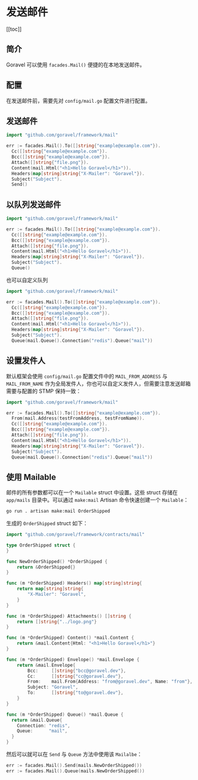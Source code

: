 # 发送邮件

[[toc]]

## 简介

Goravel 可以使用 `facades.Mail()` 便捷的在本地发送邮件。

## 配置

在发送邮件前，需要先对 `config/mail.go` 配置文件进行配置。

## 发送邮件

```go
import "github.com/goravel/framework/mail"

err := facades.Mail().To([]string{"example@example.com"}).
  Cc([]string{"example@example.com"}).
  Bcc([]string{"example@example.com"}).
  Attach([]string{"file.png"}).
  Content(mail.Html("<h1>Hello Goravel</h1>")).
  Headers(map[string]string{"X-Mailer": "Goravel"}).
  Subject("Subject").
  Send()
```

## 以队列发送邮件

```go
import "github.com/goravel/framework/mail"

err := facades.Mail().To([]string{"example@example.com"}).
  Cc([]string{"example@example.com"}).
  Bcc([]string{"example@example.com"}).
  Attach([]string{"file.png"}).
  Content(mail.Html("<h1>Hello Goravel</h1>")).
  Headers(map[string]string{"X-Mailer": "Goravel"}).
  Subject("Subject").
  Queue()
```

也可以自定义队列

```go
import "github.com/goravel/framework/mail"

err := facades.Mail().To([]string{"example@example.com"}).
  Cc([]string{"example@example.com"}).
  Bcc([]string{"example@example.com"}).
  Attach([]string{"file.png"}).
  Content(mail.Html("<h1>Hello Goravel</h1>")).
  Headers(map[string]string{"X-Mailer": "Goravel"}).
  Subject("Subject").
  Queue(mail.Queue().Connection("redis").Queue("mail"))
```

## 设置发件人

默认框架会使用 `config/mail.go` 配置文件中的 `MAIL_FROM_ADDRESS` 与 `MAIL_FROM_NAME` 作为全局发件人，你也可以自定义发件人，但需要注意发送邮箱需要与配置的 STMP 保持一致：

```go
import "github.com/goravel/framework/mail"

err := facades.Mail().To([]string{"example@example.com"}).
  From(mail.Address(testFromAddress, testFromName)).
  Cc([]string{"example@example.com"}).
  Bcc([]string{"example@example.com"}).
  Attach([]string{"file.png"}).
  Content(mail.Html("<h1>Hello Goravel</h1>")).
  Headers(map[string]string{"X-Mailer": "Goravel"}).
  Subject("Subject").
  Queue(mail.Queue().Connection("redis").Queue("mail"))
```

## 使用 Mailable

邮件的所有参数都可以在一个 `Mailable` struct 中设置。这些 struct 存储在 `app/mails` 目录中。可以通过 `make:mail` Artisan 命令快速创建一个 `Mailable`：

```bash
go run . artisan make:mail OrderShipped
```

生成的 `OrderShipped` struct 如下：

```go
import "github.com/goravel/framework/contracts/mail"

type OrderShipped struct {
}

func NewOrderShipped() *OrderShipped {
	return &OrderShipped{}
}

func (m *OrderShipped) Headers() map[string]string{
	return map[string]string{
		"X-Mailer": "Goravel",
	}
}

func (m *OrderShipped) Attachments() []string {
	return []string{"../logo.png"}
}

func (m *OrderShipped) Content() *mail.Content {
	return &mail.Content{Html: "<h1>Hello Goravel</h1>"}
}

func (m *OrderShipped) Envelope() *mail.Envelope {
	return &mail.Envelope{
		Bcc:     []string{"bcc@goravel.dev"},
		Cc:      []string{"cc@goravel.dev"},
		From:    mail.From{Address: "from@goravel.dev", Name: "from"},
		Subject: "Goravel",
		To:      []string{"to@goravel.dev"},
	}
}

func (m *OrderShipped) Queue() *mail.Queue {
  return &mail.Queue{
    Connection: "redis",
    Queue:      "mail",
  }
}
```

然后可以就可以在 `Send` 与 `Queue` 方法中使用该 `Mailalbe`：

```go
err := facades.Mail().Send(mails.NewOrderShipped())
err := facades.Mail().Queue(mails.NewOrderShipped())
```
